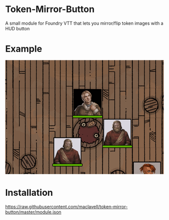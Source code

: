 # Token-Mirror-Button
A small module for Foundry VTT that lets you mirror/flip token images with a HUD button

# Example
![Example GIF](./Token-Mirror-Button-Gif.gif)

# Installation
https://raw.githubusercontent.com/maclavell/token-mirror-button/master/module.json